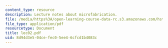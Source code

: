 ```yaml
---
content_type: resource
description: Lecture notes about microfabrication.
file: /media/https%3A/open-learning-course-data-rc.s3.amazonaws.com/hst-410j-projects-in-microscale-engineering-for-the-life-sciences-spring-2007/8d94d3e504cefec05ee46cfcd1b4083c_lec02.pdf
file_type: application/pdf
resourcetype: Document
title: lec02.pdf
uid: 8d94d3e5-04ce-fec0-5ee4-6cfcd1b4083c
---
```

